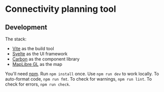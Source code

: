 # Connectivity planning tool

## Development


The stack:

- [Vite](https://vitejs.dev) as the build tool
- [Svelte](https://svelte.dev) as the UI framework
- [Carbon](https://github.com/carbon-design-system/carbon-components-svelte) as the component library
- [MapLibre GL](https://maplibre.org) as the map

You'll need
[npm](https://docs.npmjs.com/downloading-and-installing-node-js-and-npm). Run
`npm install` once. Use `npm run dev` to work locally. To auto-format code,
`npm run fmt`. To check for warnings, `npm run lint`. To check for errors, `npm
run check`.
